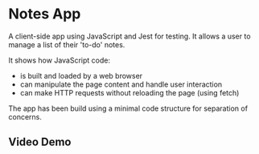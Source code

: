 # Notes App

A client-side app using JavaScript and Jest for testing. It allows a user to manage a list of their 'to-do' notes.

It shows how JavaScript code:
* is built and loaded by a web browser
* can manipulate the page content and handle user interaction
* can make HTTP requests without reloading the page (using fetch)

The app has been build using a  minimal code structure for separation of concerns.

## Video Demo
